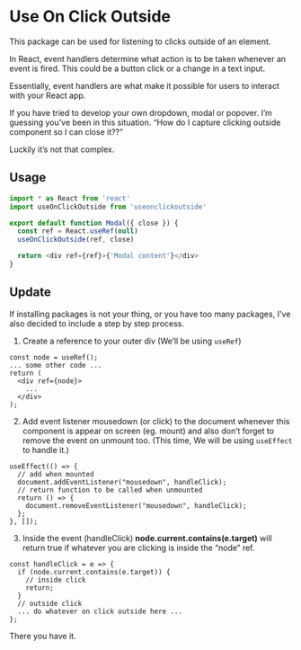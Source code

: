 # Use On Click Outside

This package can be used for listening to clicks outside of an element.

In React, event handlers determine what action is to be taken whenever an event is fired. This could be a button click or a change in a text input.

Essentially, event handlers are what make it possible for users to interact with your React app.

If you have tried to develop your own dropdown, modal or popover. I’m guessing you’ve been in this situation. “How do I capture clicking outside component so I can close it??”

Luckily it’s not that complex.

## Usage

```js
import * as React from 'react'
import useOnClickOutside from 'useonclickoutside'

export default function Modal({ close }) {
  const ref = React.useRef(null)
  useOnClickOutside(ref, close)

  return <div ref={ref}>{'Modal content'}</div>
}
```

## Update

If installing packages is not your thing, or you have too many packages, I've also decided to include a step by step process.

1. Create a reference to your outer div (We’ll be using `useRef`)

```react
const node = useRef();
... some other code ...
return (
  <div ref={node}>
    ...
  </div>
);
```

2. Add event listener mousedown (or click) to the document whenever this component is appear on screen (eg. mount) and also don’t forget to remove the event on unmount too. (This time, We will be using `useEffect` to handle it.)

```react
useEffect(() => {
  // add when mounted
  document.addEventListener("mousedown", handleClick);
  // return function to be called when unmounted
  return () => {
    document.removeEventListener("mousedown", handleClick);
  };
}, []);
```

3. Inside the event (handleClick) **node.current.contains(e.target)** will return true if whatever you are clicking is inside the “node” ref.

```react
const handleClick = e => {
  if (node.current.contains(e.target)) {
    // inside click
    return;
  }
  // outside click 
  ... do whatever on click outside here ...
};
```

There you have it.